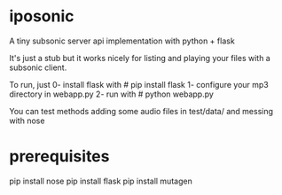 iposonic
========

A tiny subsonic server api implementation with python + flask
  
It's just a stub but it works nicely for listing and playing your files with a subsonic client.

To run, just 
 0- install flask with
	# pip install flask
 1- configure your mp3 directory in webapp.py
 2- run with
	# python webapp.py


You can test methods adding some audio files in test/data/ and messing with nose


prerequisites
============
 pip install nose
 pip install flask
 pip install mutagen

